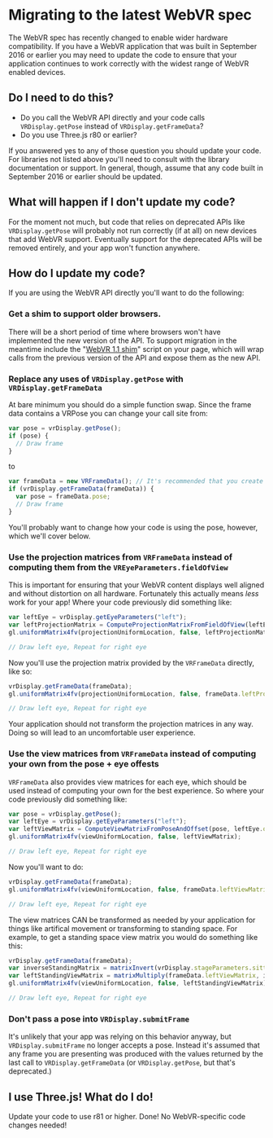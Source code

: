 # Migrating to the latest WebVR spec

The WebVR spec has recently changed to enable wider hardware compatibility. If you have a WebVR application that was built in September 2016 or earlier you may need to update the code to ensure that your application continues to work correctly with the widest range of WebVR enabled devices.

## Do I need to do this?

* Do you call the WebVR API directly and your code calls `VRDisplay.getPose` instead of `VRDisplay.getFrameData`?
* Do you use Three.js r80 or earlier?

If you answered yes to any of those question you should update your code. For libraries not listed above you'll need to consult with the library documentation or support. In general, though, assume that any code built in September 2016 or earlier should be updated.

## What will happen if I don't update my code?

For the moment not much, but code that relies on deprecated APIs like `VRDisplay.getPose` will probably not run correctly (if at all) on new devices that add WebVR support. Eventually support for the deprecated APIs will be removed entirely, and your app won't function anywhere.

## How do I update my code?

If you are using the WebVR API directly you'll want to do the following:

### Get a shim to support older browsers.

There will be a short period of time where browsers won't have implemented the new version of the API. To support migration in the meantime include the "[WebVR 1.1 shim](js/webvr-1-1.js)" script on your page, which will wrap calls from the previous version of the API and expose them as the new API.

### Replace any uses of `VRDisplay.getPose` with `VRDisplay.getFrameData`

At bare minimum you should do a simple function swap. Since the frame data contains a VRPose you can change your call site from:

``` javascript
var pose = vrDisplay.getPose();
if (pose) {
  // Draw frame
}
```

to

``` javascript
var frameData = new VRFrameData(); // It's recommended that you create this once and reuse it for each frame.
if (vrDisplay.getFrameData(frameData)) {
  var pose = frameData.pose;
  // Draw frame
}
```

You'll probably want to change how your code is using the pose, however, which we'll cover below.

### Use the projection matrices from `VRFrameData` instead of computing them from the `VREyeParameters.fieldOfView`

This is important for ensuring that your WebVR content displays well aligned and without distortion on all hardware. Fortunately this actually means *less* work for your app! Where your code previously did something like:

``` javascript
var leftEye = vrDisplay.getEyeParameters("left");
var leftProjectionMatrix = ComputeProjectionMatrixFromFieldOfView(leftEye.fieldOfView);
gl.uniformMatrix4fv(projectionUniformLocation, false, leftProjectionMatrix);

// Draw left eye, Repeat for right eye
```

Now you'll use the projection matrix provided by the `VRFrameData` directly, like so:

``` javascript
vrDisplay.getFrameData(frameData);
gl.uniformMatrix4fv(projectionUniformLocation, false, frameData.leftProjectionMatrix);

// Draw left eye, Repeat for right eye
```

Your application should not transform the projection matrices in any way. Doing so will lead to an uncomfortable user experience.

### Use the view matrices from `VRFrameData` instead of computing your own from the pose + eye offests

`VRFrameData` also provides view matrices for each eye, which should be used instead of computing your own for the best experience. So where your code previously did something like:

``` javascript
var pose = vrDisplay.getPose();
var leftEye = vrDisplay.getEyeParameters("left");
var leftViewMatrix = ComputeViewMatrixFromPoseAndOffset(pose, leftEye.offset);
gl.uniformMatrix4fv(viewUniformLocation, false, leftViewMatrix);

// Draw left eye, Repeat for right eye
```

Now you'll want to do:

``` javascript
vrDisplay.getFrameData(frameData);
gl.uniformMatrix4fv(viewUniformLocation, false, frameData.leftViewMatrix);

// Draw left eye, Repeat for right eye
```

The view matrices CAN be transformed as needed by your application for things like artifical movement or transforming to standing space. For example, to get a standing space view matrix you would do something like this:

``` javascript
vrDisplay.getFrameData(frameData);
var inverseStandingMatrix = matrixInvert(vrDisplay.stageParameters.sittingToStandingTransform);
var leftStandingViewMatrix = matrixMultiply(frameData.leftViewMatrix, inverseStandingMatrix);
gl.uniformMatrix4fv(viewUniformLocation, false, leftStandingViewMatrix);

// Draw left eye, Repeat for right eye
```

### Don't pass a pose into `VRDisplay.submitFrame`

It's unlikely that your app was relying on this behavior anyway, but `VRDisplay.submitFrame` no longer accepts a pose. Instead it's assumed that any frame you are presenting was produced with the values returned by the last call to `VRDisplay.getFrameData` (or `VRDisplay.getPose`, but that's deprecated.)

## I use Three.js! What do I do!

Update your code to use r81 or higher. Done! No WebVR-specific code changes needed!